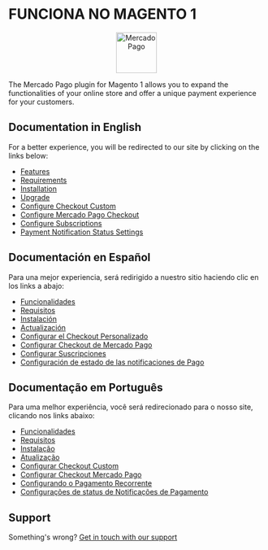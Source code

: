 # FUNCIONA NO MAGENTO 1


<p align="center"><a href="https://www.mercadopago.com/"><img src="https://raw.githubusercontent.com/mercadopago/cart-woocommerce/master/assets/images/mplogo.png" height="80" width="auto" alt="MercadoPago">
</a></p>

The Mercado Pago plugin for Magento 1 allows you to expand the functionalities of your online store and offer a unique payment experience for your customers.

## Documentation in English

For a better experience, you will be redirected to our site by clicking on the links below:

* [Features](https://www.mercadopago.com.br/developers/en/plugins_sdks/plugins/official/magento/#bookmark_features)
* [Requirements](https://www.mercadopago.com.br/developers/en/plugins_sdks/plugins/official/magento/#bookmark_requirements)
* [Installation](https://www.mercadopago.com.br/developers/en/plugins_sdks/plugins/official/magento/#bookmark_installation)
* [Upgrade](https://www.mercadopago.com.br/developers/en/plugins_sdks/plugins/official/magento/#bookmark_upgrade)
* [Configure Checkout Custom](https://www.mercadopago.com.br/developers/en/plugins_sdks/plugins/official/magento/#bookmark_configure_checkout_custom_(credit_card_and_ticket))
* [Configure Mercado Pago Checkout](https://www.mercadopago.com.br/developers/en/plugins_sdks/plugins/official/magento/#bookmark_configure_checkout_classic)
* [Configure Subscriptions](https://www.mercadopago.com.br/developers/en/plugins_sdks/plugins/official/magento/#bookmark_configure_subscriptions)
* [Payment Notification Status Settings](https://www.mercadopago.com.br/developers/en/plugins_sdks/plugins/official/magento/#bookmark_payment_notification_status_settings)

## Documentación en Español

Para una mejor experiencia, será redirigido a nuestro sitio haciendo clic en los links a abajo:

* [Funcionalidades](https://www.mercadopago.com.ar/developers/es/plugins_sdks/plugins/official/magento/#bookmark_features)
* [Requisitos](https://www.mercadopago.com.ar/developers/es/plugins_sdks/plugins/official/magento/#bookmark_requirements)
* [Instalación](https://www.mercadopago.com.ar/developers/es/plugins_sdks/plugins/official/magento/#bookmark_installation)
* [Actualización](https://www.mercadopago.com.ar/developers/es/plugins_sdks/plugins/official/magento/#bookmark_upgrade)
* [Configurar el Checkout Personalizado](https://www.mercadopago.com.ar/developers/es/plugins_sdks/plugins/official/magento/#bookmark_configure_checkout_custom_(credit_card_and_ticket))
* [Configurar Checkout de Mercado Pago](https://www.mercadopago.com.ar/developers/es/plugins_sdks/plugins/official/magento/#bookmark_configure_checkout_classic)
* [Configurar Suscripciones](https://www.mercadopago.com.ar/developers/es/plugins_sdks/plugins/official/magento/#bookmark_configure_subscriptions)
* [Configuración de estado de las notificaciones de Pago](https://www.mercadopago.com.ar/developers/es/plugins_sdks/plugins/official/magento/#bookmark_payment_notification_status_settings)

## Documentação em Português

Para uma melhor experiência, você será redirecionado para o nosso site, clicando nos links abaixo:

* [Funcionalidades](https://www.mercadopago.com.br/developers/pt/plugins_sdks/plugins/official/magento/#bookmark_features)
* [Requisitos](https://www.mercadopago.com.br/developers/pt/plugins_sdks/plugins/official/magento/#bookmark_requirements)
* [Instalação](https://www.mercadopago.com.br/developers/pt/plugins_sdks/plugins/official/magento/#bookmark_installation)
* [Atualização](https://www.mercadopago.com.br/developers/pt/plugins_sdks/plugins/official/magento/#bookmark_upgrade)
* [Configurar Checkout Custom](https://www.mercadopago.com.br/developers/pt/plugins_sdks/plugins/official/magento/#bookmark_configure_checkout_custom_(credit_card_and_ticket))
* [Configurar Checkout Mercado Pago](https://www.mercadopago.com.br/developers/pt/plugins_sdks/plugins/official/magento/#bookmark_configure_checkout_classic)
* [Configurando o Pagamento Recorrente](https://www.mercadopago.com.br/developers/pt/plugins_sdks/plugins/official/magento/#bookmark_configure_subscriptions)
* [Configurações de status de Notificações de Pagamento](https://www.mercadopago.com.br/developers/pt/plugins_sdks/plugins/official/magento/#bookmark_payment_notification_status_settings)

## Support

Something's wrong? [Get in touch with our support](https://www.mercadopago.com.ar/developers/en/support)
